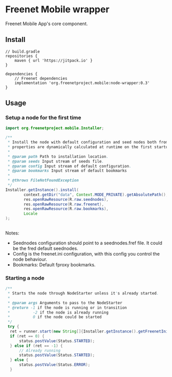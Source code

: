 # Freenet Mobile wrapper

Freenet Mobile App's core component.

## Install

```
// build.gradle
repositories {
    maven { url 'https://jitpack.io' }
}

dependencies {
    // Freenet dependencies
    implementation 'org.freenetproject.mobile:node-wrapper:0.3'
}
```

## Usage

### Setup a node for the first time

```java
import org.freenetproject.mobile.Installer;

/**
 * Install the node with default configuration and seed nodes both from resources. Some configuration
 * properties are dynamically calculated at runtime on the first startup (mostly related to directory paths).
 *
 * @param path Path to installation location.
 * @param seeds Input stream of seeds file.
 * @param config Input stream of default configuration.
 * @param bookmarks Input stream of default bookmarks
 *
 * @throws FileNotFoundException
 */
Installer.getInstance().install(
        context.getDir("data", Context.MODE_PRIVATE).getAbsolutePath(),
        res.openRawResource(R.raw.seednodes),
        res.openRawResource(R.raw.freenet),
        res.openRawResource(R.raw.bookmarks),
        Locale
);
                
```

Notes:
- Seednodes configuration should point to a seednodes.fref file. It could be the fred default seednodes.
- Config is the freenet.ini configuration, with this config you control the node behaviour.
- Bookmarks: Default fproxy bookmarks.

### Starting a node

```java
/**
 * Starts the node through NodeStarter unless it's already started.
 *
 * @param args Arguments to pass to the NodeStarter
 * @return -1 if the node is running or in transition
 *          -2 if the node is already running
 *          0 if the node could be started
 */
 try {
  ret = runner.start(new String[]{Installer.getInstance().getFreenetIniPath()});
  if (ret == 0) {
      status.postValue(Status.STARTED);
  } else if (ret == -1) {
      // Already running
      status.postValue(Status.STARTED);
  } else {
      status.postValue(Status.ERROR);
  }
  ```
